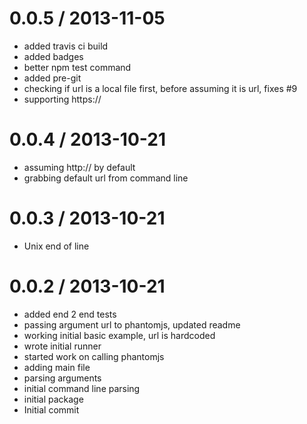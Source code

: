 
0.0.5 / 2013-11-05
==================

  * added travis ci build
  * added badges
  * better npm test command
  * added pre-git
  * checking if url is a local file first, before assuming it is url, fixes #9
  * supporting https://

0.0.4 / 2013-10-21
==================

  * assuming http:// by default
  * grabbing default url from command line

0.0.3 / 2013-10-21
==================

  * Unix end of line

0.0.2 / 2013-10-21
==================

  * added end 2 end tests
  * passing argument url to phantomjs, updated readme
  * working initial basic example, url is hardcoded
  * wrote initial runner
  * started work on calling phantomjs
  * adding main file
  * parsing arguments
  * initial command line parsing
  * initial package
  * Initial commit
